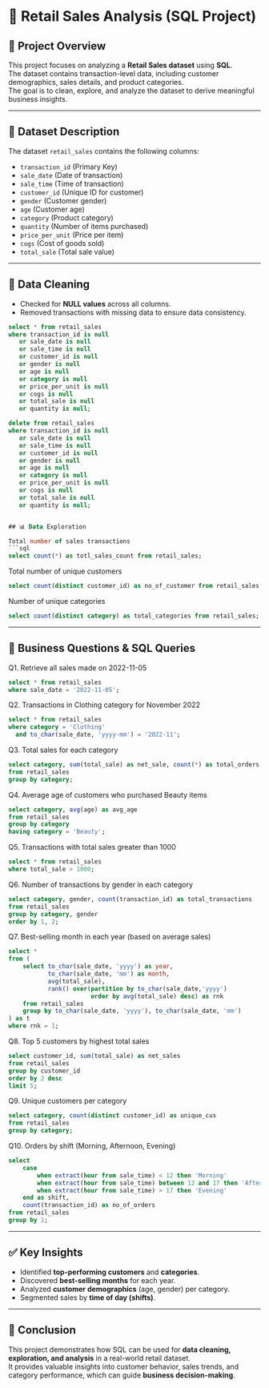 # 🛒 Retail Sales Analysis (SQL Project)

## 📌 Project Overview
This project focuses on analyzing a **Retail Sales dataset** using **SQL**.  
The dataset contains transaction-level data, including customer demographics, sales details, and product categories.  
The goal is to clean, explore, and analyze the dataset to derive meaningful business insights.

---

## 📂 Dataset Description
The dataset `retail_sales` contains the following columns:

- `transaction_id` (Primary Key)  
- `sale_date` (Date of transaction)  
- `sale_time` (Time of transaction)  
- `customer_id` (Unique ID for customer)  
- `gender` (Customer gender)  
- `age` (Customer age)  
- `category` (Product category)  
- `quantity` (Number of items purchased)  
- `price_per_unit` (Price per item)  
- `cogs` (Cost of goods sold)  
- `total_sale` (Total sale value)

---

## 🧹 Data Cleaning
- Checked for **NULL values** across all columns.  
- Removed transactions with missing data to ensure data consistency.

```sql
select * from retail_sales
where transaction_id is null
   or sale_date is null
   or sale_time is null
   or customer_id is null
   or gender is null
   or age is null
   or category is null
   or price_per_unit is null
   or cogs is null
   or total_sale is null
   or quantity is null;

delete from retail_sales
where transaction_id is null
   or sale_date is null
   or sale_time is null
   or customer_id is null
   or gender is null
   or age is null
   or category is null
   or price_per_unit is null
   or cogs is null
   or total_sale is null
   or quantity is null;


## 📊 Data Exploration

Total number of sales transactions  
```sql
select count(*) as totl_sales_count from retail_sales;
```

Total number of unique customers  
```sql
select count(distinct customer_id) as no_of_customer from retail_sales;
```

Number of unique categories  
```sql
select count(distinct category) as total_categories from retail_sales;
```

---

## 🔎 Business Questions & SQL Queries

Q1. Retrieve all sales made on 2022-11-05  
```sql
select * from retail_sales
where sale_date = '2022-11-05';
```

Q2. Transactions in Clothing category for November 2022  
```sql
select * from retail_sales
where category = 'Clothing'
  and to_char(sale_date, 'yyyy-mm') = '2022-11';
```

Q3. Total sales for each category  
```sql
select category, sum(total_sale) as net_sale, count(*) as total_orders
from retail_sales
group by category;
```

Q4. Average age of customers who purchased Beauty items  
```sql
select category, avg(age) as avg_age
from retail_sales
group by category
having category = 'Beauty';
```

Q5. Transactions with total sales greater than 1000  
```sql
select * from retail_sales
where total_sale > 1000;
```

Q6. Number of transactions by gender in each category  
```sql
select category, gender, count(transaction_id) as total_transactions
from retail_sales
group by category, gender
order by 1, 2;
```

Q7. Best-selling month in each year (based on average sales)  
```sql
select *
from (
    select to_char(sale_date, 'yyyy') as year,
           to_char(sale_date, 'mm') as month,
           avg(total_sale),
           rank() over(partition by to_char(sale_date,'yyyy')
                       order by avg(total_sale) desc) as rnk
    from retail_sales
    group by to_char(sale_date, 'yyyy'), to_char(sale_date, 'mm')
) as t
where rnk = 1;
```

Q8. Top 5 customers by highest total sales  
```sql
select customer_id, sum(total_sale) as net_sales
from retail_sales
group by customer_id
order by 2 desc
limit 5;
```

Q9. Unique customers per category  
```sql
select category, count(distinct customer_id) as unique_cus
from retail_sales
group by category;
```

Q10. Orders by shift (Morning, Afternoon, Evening)  
```sql
select 
    case
        when extract(hour from sale_time) < 12 then 'Morning'
        when extract(hour from sale_time) between 12 and 17 then 'Afternoon'
        when extract(hour from sale_time) > 17 then 'Evening'
    end as shift,
    count(transaction_id) as no_of_orders
from retail_sales
group by 1;
```

---

## ✅ Key Insights

- Identified **top-performing customers** and **categories**.  
- Discovered **best-selling months** for each year.  
- Analyzed **customer demographics** (age, gender) per category.  
- Segmented sales by **time of day (shifts)**.  

---

## 📌 Conclusion

This project demonstrates how SQL can be used for **data cleaning, exploration, and analysis** in a real-world retail dataset.  
It provides valuable insights into customer behavior, sales trends, and category performance, which can guide **business decision-making**.

